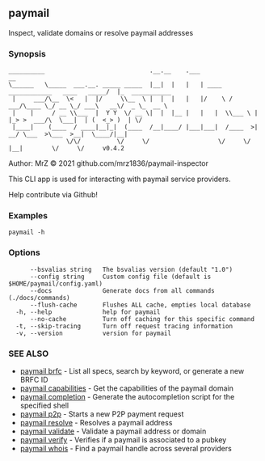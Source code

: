 ## paymail

Inspect, validate domains or resolve paymail addresses

### Synopsis

```
__________                             .__.__    .___                                     __                
\______   \_____  ___.__. _____ _____  |__|  |   |   | ____   ____________   ____   _____/  |_  ___________ 
 |     ___/\__  \<   |  |/     \\__  \ |  |  |   |   |/    \ /  ___/\____ \_/ __ \_/ ___\   __\/  _ \_  __ \
 |    |     / __ \\___  |  Y Y  \/ __ \|  |  |__ |   |   |  \\___ \ |  |_> >  ___/\  \___|  | (  <_> )  | \/
 |____|    (____  / ____|__|_|  (____  /__|____/ |___|___|  /____  >|   __/ \___  >\___  >__|  \____/|__|   
                \/\/          \/     \/                   \/     \/ |__|        \/     \/     v0.4.2
```
Author: MrZ © 2021 github.com/mrz1836/paymail-inspector

This CLI app is used for interacting with paymail service providers.

Help contribute via Github!


### Examples

```
paymail -h
```

### Options

```
      --bsvalias string   The bsvalias version (default "1.0")
      --config string     Custom config file (default is $HOME/paymail/config.yaml)
      --docs              Generate docs from all commands (./docs/commands)
      --flush-cache       Flushes ALL cache, empties local database
  -h, --help              help for paymail
      --no-cache          Turn off caching for this specific command
  -t, --skip-tracing      Turn off request tracing information
  -v, --version           version for paymail
```

### SEE ALSO

* [paymail brfc](paymail_brfc.md)	 - List all specs, search by keyword, or generate a new BRFC ID
* [paymail capabilities](paymail_capabilities.md)	 - Get the capabilities of the paymail domain
* [paymail completion](paymail_completion.md)	 - Generate the autocompletion script for the specified shell
* [paymail p2p](paymail_p2p.md)	 - Starts a new P2P payment request
* [paymail resolve](paymail_resolve.md)	 - Resolves a paymail address
* [paymail validate](paymail_validate.md)	 - Validate a paymail address or domain
* [paymail verify](paymail_verify.md)	 - Verifies if a paymail is associated to a pubkey
* [paymail whois](paymail_whois.md)	 - Find a paymail handle across several providers

